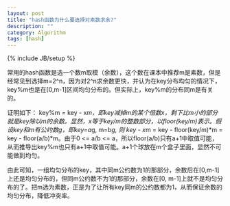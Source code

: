 ```yaml
---
layout: post
title: "hash函数为什么要选择对素数求余?"
description: ""
category: Algorithm 
tags: [hash]
---
```

{% include JB/setup %}

常用的hash函数是选一个数m取模（余数），这个数在课本中推荐m是素数，但是经常见到选择m=2^n，因为对2^n求余数更快，并认为在key分布均匀的情况下，key%m也是在[0,m-1]区间均匀分布的。但实际上，key%m的分布同m是有关的。

证明如下：
key%m = key - x*m，即key减掉m的某个倍数x，剩下比m小的部分就是key除以m的余数。显然，x等于key/m的整数部分，以floor(key/m)表示。假设key和m有公约数g，即key=a*g, m=b*g, 则 key - x*m = key - floor(key/m)*m = key - floor(a/b)*m。由于0 <= a/b <= a，所以floor(a/b)只有a+1中取值可能，从而推导出key%m也只有a+1中取值可能。a+1个球放在m个盒子里面，显然不可能做到均匀。

由此可知，一组均匀分布的key，其中同m公约数为1的那部分，余数后在[0,m-1]上还是均匀分布的，但同m公约数不为1的那部分，余数在[0, m-1]上就不是均匀分布的了。把m选为素数，正是为了让所有key同m的公约数都为1，从而保证余数的均匀分布，降低冲突率。
